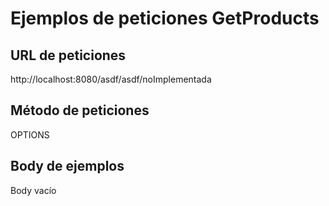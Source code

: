 # Ejemplos de peticiones GetProducts

## URL de peticiones
http://localhost:8080/asdf/asdf/noImplementada

## Método de peticiones
OPTIONS

## Body de ejemplos
Body vacío


